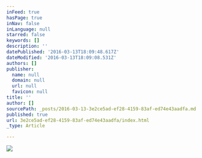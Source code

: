 ```yaml
---
inFeed: true
hasPage: true
inNav: false
inLanguage: null
starred: false
keywords: []
description: ''
datePublished: '2016-03-13T18:09:48.617Z'
dateModified: '2016-03-13T18:09:08.531Z'
authors: []
publisher:
  name: null
  domain: null
  url: null
  favicon: null
title: ''
author: []
sourcePath: _posts/2016-03-13-3e2ce5ad-ef28-4159-83af-ed74e43aadfa.md
published: true
url: 3e2ce5ad-ef28-4159-83af-ed74e43aadfa/index.html
_type: Article

---
```

![](https://the-grid-user-content.s3-us-west-2.amazonaws.com/bef7cec6-df2a-4067-a992-6eb8e0bc2957.jpg)